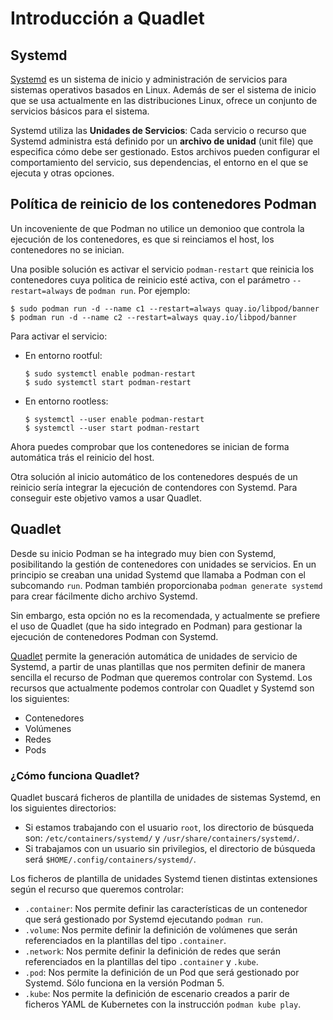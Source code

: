 # Introducción a Quadlet

## Systemd

[Systemd](https://systemd.io/) es un sistema de inicio y administración de servicios para sistemas operativos basados en Linux. Además de ser el sistema de inicio que se usa actualmente en las distribuciones Linux, ofrece un conjunto de servicios básicos para el sistema.

Systemd utiliza las **Unidades de Servicios**: Cada servicio o recurso que Systemd administra está definido por un **archivo de unidad** (unit file) que especifica cómo debe ser gestionado. Estos archivos pueden configurar el comportamiento del servicio, sus dependencias, el entorno en el que se ejecuta y otras opciones.

## Política de reinicio de los contenedores Podman

Un incoveniente de que Podman no utilice un demonioo que controla la ejecución de los contenedores, es que si reinciamos el host, los contenedores no se inician.

Una posible solución es activar el servicio `podman-restart` que reinicia los contenedores cuya politica de reinicio esté activa, con el parámetro `--restart=always` de `podman run`. Por ejemplo:

```
$ sudo podman run -d --name c1 --restart=always quay.io/libpod/banner
$ podman run -d --name c2 --restart=always quay.io/libpod/banner
```

Para activar el servicio:

* En entorno rootful:
  ```
  $ sudo systemctl enable podman-restart
  $ sudo systemctl start podman-restart
  ```
* En entorno rootless:
  ```
  $ systemctl --user enable podman-restart
  $ systemctl --user start podman-restart
  ```
Ahora puedes comprobar que los contenedores se inician de forma automática trás el reinicio del host.

Otra solución al inicio automático de los contenedores después de un reinicio sería integrar la ejecución de contendores con Systemd. Para conseguir este objetivo vamos a usar Quadlet.

## Quadlet

Desde su inicio Podman se ha integrado muy bien con Systemd, posibilitando la gestión de contenedores con unidades se servicios. En un principio se creaban una unidad Systemd que llamaba a Podman con el subcomando `run`. Podman también proporcionaba `podman generate systemd` para crear fácilmente dicho archivo Systemd.

Sin embargo, esta opción no es la recomendada, y actualmente se prefiere el uso de Quadlet (que ha sido integrado en Podman) para gestionar la ejecución de contenedores Podman con Systemd.

[Quadlet](https://github.com/containers/quadlet) permite la generación automática de unidades de servicio de Systemd, a partir de unas plantillas que nos permiten definir de manera sencilla el recurso de Podman que queremos controlar con Systemd. Los recursos que actualmente podemos controlar con Quadlet y Systemd son los siguientes:

* Contenedores
* Volúmenes
* Redes
* Pods 

### ¿Cómo funciona Quadlet?

Quadlet buscará ficheros de plantilla de unidades de sistemas Systemd, en los siguientes directorios:

* Si estamos trabajando con el usuario `root`, los directorio de búsqueda son: `/etc/containers/systemd/` y `/usr/share/containers/systemd/`.
* Si trabajamos con un usuario sin privilegios, el directorio de búsqueda será `$HOME/.config/containers/systemd/`.

Los ficheros de plantilla de unidades Systemd tienen distintas extensiones según el recurso que queremos controlar:

* `.container`: Nos permite definir las características de un contenedor que será gestionado por Systemd ejecutando `podman run`.
* `.volume`: Nos permite definir la definición de volúmenes que serán referenciados en la plantillas del tipo `.container`.
* `.network`: Nos permite definir la definición de redes que serán referenciados en la plantillas del tipo `.container` y `.kube`.
* `.pod`: Nos permite la definición de un Pod que será gestionado por Systemd. Sólo funciona en la versión Podman 5.
* `.kube`: Nos permite la definición de escenario creados a parir de ficheros YAML de Kubernetes con la instrucción `podman kube play`.
